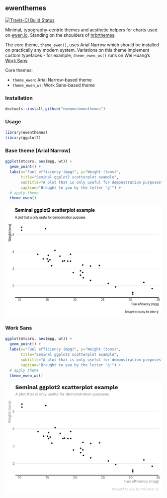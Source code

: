 
## ewenthemes

[![Travis-CI Build
Status](https://travis-ci.org/ewenme/ewenthemes.svg?branch=master)](https://travis-ci.org/ewenme/ewenthemes)

Minimal, typography-centric themes and aesthetic helpers for charts used
on [ewen.io](https://ewen.io). Standing on the shoulders of
[hrbrthemes](https://github.com/hrbrmstr/hrbrthemes).

The core theme, `theme_ewen()`, uses Arial Narrow which should be
installed on practically any modern system. Variations on this theme
implement custom typefaces - for example, `theme_ewen_ws()` runs on Wei
Huang’s [Work Sans](https://github.com/weiweihuanghuang/Work-Sans).

Core themes:

  - `theme_ewen`: Arial Narrow-based theme
  - `theme_ewen_ws`: Work Sans-based theme

### Installation

``` r
devtools::install_github("ewenme/ewenthemes")
```

### Usage

``` r
library(ewenthemes)
library(ggplot2)
```

### Base theme (Arial Narrow)

``` r
ggplot(mtcars, aes(mpg, wt)) +
  geom_point() +
  labs(x="Fuel efficiency (mpg)", y="Weight (tons)",
       title="Seminal ggplot2 scatterplot example",
       subtitle="A plot that is only useful for demonstration purposes",
       caption="Brought to you by the letter 'g'") + 
  # apply theme
  theme_ewen()
```

<img src="README_figs/README-unnamed-chunk-5-1.png" width="672" />

### Work Sans

``` r
ggplot(mtcars, aes(mpg, wt)) +
  geom_point() +
  labs(x="Fuel efficiency (mpg)", y="Weight (tons)",
       title="Seminal ggplot2 scatterplot example",
       subtitle="A plot that is only useful for demonstration purposes",
       caption="Brought to you by the letter 'g'") + 
  # apply theme
  theme_ewen_ws()
```

<img src="README_figs/README-unnamed-chunk-6-1.png" width="672" />
